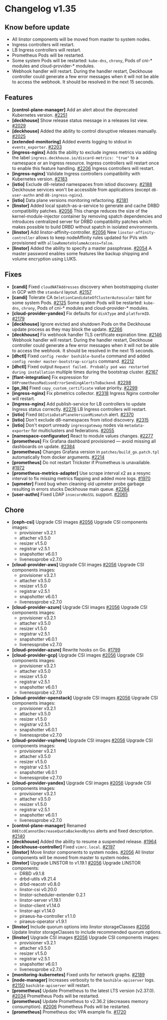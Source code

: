 # Changelog v1.35

## Know before update


 - All linstor components will be moved from master to system nodes.
 - Ingress controllers will restart.
 - LB Ingress controllers will restart.
 - Prometheus Pods will be restarted.
 - Some system Pods will be restarted: `kube-dns`, `chrony`, Pods of cni-* modules and cloud-provider-* modules.
 - Webhook handler will restart. During the handler restart, Deckhouse controller could generate a few error messages when it will not be able to access the webhook. It should be resolved in the next 15 seconds.

## Features


 - **[control-plane-manager]** Add an alert about the deprecated Kubernetes version. [#2251](https://github.com/deckhouse/deckhouse/pull/2251)
 - **[deckhouse]** Show release status message in a releases list view. [#2029](https://github.com/deckhouse/deckhouse/pull/2029)
 - **[deckhouse]** Added the ability to control disruptive releases manually. [#2025](https://github.com/deckhouse/deckhouse/pull/2025)
 - **[extended-monitoring]** Added events logging to stdout in `events_exporter`. [#2203](https://github.com/deckhouse/deckhouse/pull/2203)
 - **[ingress-nginx]** Adds the ability to exclude ingress metrics via adding the label `ingress.deckhouse.io/discard-metrics: "true"` to a namespace or an Ingress resource.  Ingress controllers will restart once to enable this feature handling. [#2206](https://github.com/deckhouse/deckhouse/pull/2206)
    Ingress controllers will restart.
 - **[ingress-nginx]** Validate Ingress controllers compatibility with Kubernetes version. [#2183](https://github.com/deckhouse/deckhouse/pull/2183)
 - **[istio]** Exclude d8-related namespaces from istiod discovery. [#2188](https://github.com/deckhouse/deckhouse/pull/2188)
    Deckhouse services won't be accessible from applications (except `d8-user-authn` and `d8-ingress-nginx`).
 - **[istio]** Data plane versions monitoring refactoring. [#2181](https://github.com/deckhouse/deckhouse/pull/2181)
 - **[linstor]** Added local spatch-as-a-service to generate and cache DRBD compatibility patches. [#2056](https://github.com/deckhouse/deckhouse/pull/2056)
    This change reduces the size of the kernel-module-injector container by removing spatch dependencies and introduces centralized server for DRBD compatibility patches which makes possible to build DRBD without spatch in isolated environments.
 - **[linstor]** Add linstor-affinity-controller. [#2056](https://github.com/deckhouse/deckhouse/pull/2056)
    New `linstor-affinity-controller` allows to keep nodeAffinity rules updated for PVs with provisioned with `allowRemoteVolumeAccess=false`.
 - **[linstor]** Added the ability to specify a master passphrase. [#2054](https://github.com/deckhouse/deckhouse/pull/2054)
    A master password enables some features like backup shipping and volume encryption using LUKS.

## Fixes


 - **[candi]** Fixed `cloudNATAddresses` discovery when bootstrapping cluster in GCP with the `standard` layout. [#2157](https://github.com/deckhouse/deckhouse/pull/2157)
 - **[candi]** Tolerate CA `DeletionCandidateOfClusterAutoscaler` taint for some system Pods. [#2125](https://github.com/deckhouse/deckhouse/pull/2125)
    Some system Pods will be restarted: `kube-dns`, `chrony`, Pods of cni-* modules and cloud-provider-* modules.
 - **[cloud-provider-yandex]** Fix defaults for `diskType` and `platformID`. [#2179](https://github.com/deckhouse/deckhouse/pull/2179)
 - **[deckhouse]** Ignore evicted and shutdown Pods on the Deckhouse update process as they may block the update. [#2266](https://github.com/deckhouse/deckhouse/pull/2266)
 - **[deckhouse]** Fix webhook handler TLS certificate expiration time. [#2146](https://github.com/deckhouse/deckhouse/pull/2146)
    Webhook handler will restart. During the handler restart, Deckhouse controller could generate a few error messages when it will not be able to access the webhook. It should be resolved in the next 15 seconds.
 - **[dhctl]** Fixed `config render bashible-bundle` command and added `config render master-bootstrap-scripts` command. [#2212](https://github.com/deckhouse/deckhouse/pull/2212)
 - **[dhctl]** Fixed output `Request failed. Probably pod was restarted during installation` multiple times during the bootstrap cluster. [#2167](https://github.com/deckhouse/deckhouse/pull/2167)
 - **[flant-integration]** Fix expression for `D8PrometheusMadisonErrorSendingAlertsToBackend`. [#2298](https://github.com/deckhouse/deckhouse/pull/2298)
 - **[go_lib]** Fixed `copy_custom_certificate` value priority. [#2299](https://github.com/deckhouse/deckhouse/pull/2299)
 - **[ingress-nginx]** Fix pbmetrics collector. [#2318](https://github.com/deckhouse/deckhouse/pull/2318)
    Ingress Nginx controller will restart.
 - **[ingress-nginx]** Add publish-service for LB controllers to update Ingress status correctly. [#2276](https://github.com/deckhouse/deckhouse/pull/2276)
    LB Ingress controllers will restart.
 - **[istio]** Fixed `D8IstioDataPlaneVersionMismatch` alert. [#2370](https://github.com/deckhouse/deckhouse/pull/2370)
 - **[istio]** Don't exclude d8-namespaces from istiod discovery. [#2315](https://github.com/deckhouse/deckhouse/pull/2315)
 - **[istio]** Don't export unready `ingressgateway` nodes via `metadata-exporter` for multiclusters and federations. [#2055](https://github.com/deckhouse/deckhouse/pull/2055)
 - **[namespace-configurator]** React to module values changes. [#2277](https://github.com/deckhouse/deckhouse/pull/2277)
 - **[prometheus]** Fix Grafana dashboard provisioned — avoid missing all dashboards on update. [#2384](https://github.com/deckhouse/deckhouse/pull/2384)
 - **[prometheus]** Changes Grafana version in `patches/build_go.patch.tpl` automatically from docker arguments. [#2214](https://github.com/deckhouse/deckhouse/pull/2214)
 - **[prometheus]** Do not restart Trickster if Prometheus is unavailable. [#1972](https://github.com/deckhouse/deckhouse/pull/1972)
 - **[prometheus-metrics-adapter]** Use scrape interval x2 as a resync interval to fix missing metrics flapping and added more logs. [#1970](https://github.com/deckhouse/deckhouse/pull/1970)
 - **[upmeter]** Fixed bug when cleaning old upmeter probe garbage resulting in errors stucks Deckhouse main queue. [#2264](https://github.com/deckhouse/deckhouse/pull/2264)
 - **[user-authn]** Fixed LDAP `insecureNoSSL` support. [#2065](https://github.com/deckhouse/deckhouse/pull/2065)

## Chore


 - **[ceph-csi]** Upgrade CSI images [#2056](https://github.com/deckhouse/deckhouse/pull/2056)
    Upgrade CSI components images:
    - provisioner v3.2.1
    - attacher v3.5.0
    - resizer v1.5.0
    - registrar v2.5.1
    - snapshotter v6.0.1
    - livenessprobe v2.7.0
 - **[cloud-provider-aws]** Upgrade CSI images [#2056](https://github.com/deckhouse/deckhouse/pull/2056)
    Upgrade CSI components images:
    - provisioner v3.2.1
    - attacher v3.5.0
    - resizer v1.5.0
    - registrar v2.5.1
    - snapshotter v6.0.1
    - livenessprobe v2.7.0
 - **[cloud-provider-azure]** Upgrade CSI images [#2056](https://github.com/deckhouse/deckhouse/pull/2056)
    Upgrade CSI components images:
    - provisioner v3.2.1
    - attacher v3.5.0
    - resizer v1.5.0
    - registrar v2.5.1
    - snapshotter v6.0.1
    - livenessprobe v2.7.0
 - **[cloud-provider-azure]** Rewrite hooks on Go. [#1799](https://github.com/deckhouse/deckhouse/pull/1799)
 - **[cloud-provider-gcp]** Upgrade CSI images [#2056](https://github.com/deckhouse/deckhouse/pull/2056)
    Upgrade CSI components images:
    - provisioner v3.2.1
    - attacher v3.5.0
    - resizer v1.5.0
    - registrar v2.5.1
    - snapshotter v6.0.1
    - livenessprobe v2.7.0
 - **[cloud-provider-openstack]** Upgrade CSI images [#2056](https://github.com/deckhouse/deckhouse/pull/2056)
    Upgrade CSI components images:
    - provisioner v3.2.1
    - attacher v3.5.0
    - resizer v1.5.0
    - registrar v2.5.1
    - snapshotter v6.0.1
    - livenessprobe v2.7.0
 - **[cloud-provider-vsphere]** Upgrade CSI images [#2056](https://github.com/deckhouse/deckhouse/pull/2056)
    Upgrade CSI components images:
    - provisioner v3.2.1
    - attacher v3.5.0
    - resizer v1.5.0
    - registrar v2.5.1
    - snapshotter v6.0.1
    - livenessprobe v2.7.0
 - **[cloud-provider-yandex]** Upgrade CSI images [#2056](https://github.com/deckhouse/deckhouse/pull/2056)
    Upgrade CSI components images:
    - provisioner v3.2.1
    - attacher v3.5.0
    - resizer v1.5.0
    - registrar v2.5.1
    - snapshotter v6.0.1
    - livenessprobe v2.7.0
 - **[control-plane-manager]** Renamed `D8EtcdCannotDecreaseQuotaBackendBytes` alerts and fixed description. [#2140](https://github.com/deckhouse/deckhouse/pull/2140)
 - **[deckhouse]** Added the ability to resume a suspended release. [#1964](https://github.com/deckhouse/deckhouse/pull/1964)
 - **[deckhouse-controller]** Fixed `vimrc.local`. [#2197](https://github.com/deckhouse/deckhouse/pull/2197)
 - **[linstor]** Move linstor components to system nodes. [#2056](https://github.com/deckhouse/deckhouse/pull/2056)
    All linstor components will be moved from master to system nodes.
 - **[linstor]** Upgrade LINSTOR to v1.19.1 [#2056](https://github.com/deckhouse/deckhouse/pull/2056)
    Upgrade LINSTOR components:
    - DRBD v9.1.8
    - drbd-utils v9.21.4
    - drbd-reacotr v0.8.0
    - linstor-csi v0.20.0
    - linstor-scheduler-extender 0.2.1
    - linstor-server v1.19.1
    - linstor-client v1.14.0
    - linstor-api v1.14.0
    - piraeus-ha-controller v1.1.0
    - piraeus-operator v1.9.1
 - **[linstor]** Include quorum options into linstor storageClasses [#2056](https://github.com/deckhouse/deckhouse/pull/2056)
    Update linstor storageClasses to include recommended quorum options.
 - **[linstor]** Upgrade CSI images [#2056](https://github.com/deckhouse/deckhouse/pull/2056)
    Upgrade CSI components images:
    - provisioner v3.2.1
    - attacher v3.5.0
    - resizer v1.5.0
    - registrar v2.5.1
    - snapshotter v6.0.1
    - livenessprobe v2.7.0
 - **[monitoring-kubernetes]** Fixed units for network graphs. [#2189](https://github.com/deckhouse/deckhouse/pull/2189)
 - **[node-manager]** Increases verbosity to the `bashible-apiserver` logs. [#2150](https://github.com/deckhouse/deckhouse/pull/2150)
    `bashible-apiserver` will restart.
 - **[prometheus]** Update Prometheus to the latest LTS version (v2.37.0). [#2034](https://github.com/deckhouse/deckhouse/pull/2034)
    Prometheus Pods will be restarted.
 - **[prometheus]** Update Prometheus to v2.36.2 (decreases memory consumption). [#2006](https://github.com/deckhouse/deckhouse/pull/2006)
    Prometheus Pods will be restarted.
 - **[prometheus]** Prometheus doc VPA example fix. [#1720](https://github.com/deckhouse/deckhouse/pull/1720)

